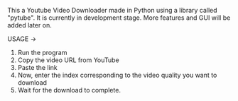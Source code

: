 This a Youtube Video Downloader made in Python using a library called "pytube".
It is currently in development stage. More features and GUI will be added later on.

USAGE ->
1. Run the program
2. Copy the video URL from YouTube
3. Paste the link
4. Now, enter the index corresponding to the video quality you want to download
5. Wait for the download to complete.